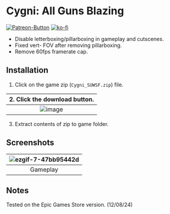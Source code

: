 # Cygni: All Guns Blazing
[![Patreon-Button](https://github.com/Lyall/UltrawidePatches/assets/695941/d2ed0044-f09d-4f06-8500-4b0687a799a9)](https://www.patreon.com/Wintermance) [![ko-fi](https://ko-fi.com/img/githubbutton_sm.svg)](https://ko-fi.com/W7W01UAI9)<br />

- Disable letterboxing/pillarboxing in gameplay and cutscenes.
- Fixed vert- FOV after removing pillarboxing.
- Remove 60fps framerate cap.

## Installation
1. Click on the game zip (`Cygni_SUWSF.zip`) file.

| 2. Click the download button. |
|:-------------------------------------:|
| ![image](https://github.com/Lyall/UltrawidePatches/assets/695941/5ce06a5d-5d52-477d-9c02-84941ba833cb) |
3. Extract contents of zip to game folder.

## Screenshots

| ![ezgif-7-47bb95442d](https://github.com/user-attachments/assets/a2448158-0bac-42ef-9ba1-634c1199b0b2) |
|:--:|
| Gameplay |

## Notes
Tested on the Epic Games Store version. (12/08/24)
